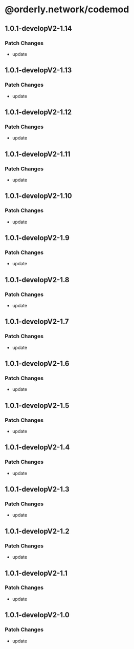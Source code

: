 # @orderly.network/codemod

## 1.0.1-developV2-1.14

### Patch Changes

- update

## 1.0.1-developV2-1.13

### Patch Changes

- update

## 1.0.1-developV2-1.12

### Patch Changes

- update

## 1.0.1-developV2-1.11

### Patch Changes

- update

## 1.0.1-developV2-1.10

### Patch Changes

- update

## 1.0.1-developV2-1.9

### Patch Changes

- update

## 1.0.1-developV2-1.8

### Patch Changes

- update

## 1.0.1-developV2-1.7

### Patch Changes

- update

## 1.0.1-developV2-1.6

### Patch Changes

- update

## 1.0.1-developV2-1.5

### Patch Changes

- update

## 1.0.1-developV2-1.4

### Patch Changes

- update

## 1.0.1-developV2-1.3

### Patch Changes

- update

## 1.0.1-developV2-1.2

### Patch Changes

- update

## 1.0.1-developV2-1.1

### Patch Changes

- update

## 1.0.1-developV2-1.0

### Patch Changes

- update
